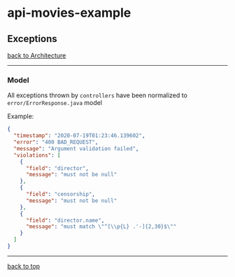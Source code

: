# api-movies-example

## Exceptions

[back to Architecture](architecture.md)

---

### Model

All exceptions thrown by `controllers` have been normalized to `error/ErrorResponse.java` model

Example:

```json
{
  "timestamp": "2020-07-19T01:23:46.139602",
  "error": "400 BAD_REQUEST",
  "message": "Argument validation failed",
  "violations": [
    {
      "field": "director",
      "message": "must not be null"
    },
    {
      "field": "censorship",
      "message": "must not be null"
    },
    {
      "field": "director.name",
      "message": "must match \"^[\\p{L} .'-]{2,30}$\""
    }
  ]
}
```

---

[back to top](#api-movies-example)
